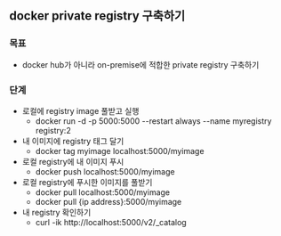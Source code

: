 ## docker private registry 구축하기

### 목표

- docker hub가 아니라 on-premise에 적합한 private registry 구축하기

### 단계
- 로컬에 registry image 풀받고 실행
  - docker run -d -p 5000:5000 --restart always --name myregistry registry:2
- 내 이미지에 registry 태그 달기
  - docker tag myimage localhost:5000/myimage
- 로컬 registry에 내 이미지 푸시
  - docker push localhost:5000/myimage
- 로컬 registry에 푸시한 이미지를 풀받기
  - docker pull localhost:5000/myimage
  - docker pull {ip address}:5000/myimage
- 내 registry 확인하기
  - curl -ik http://localhost:5000/v2/_catalog
  